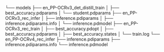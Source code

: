 └── models
    ├── en_PP-OCRv3_det_distill_train
    │   ├── best_accuracy.pdparams
    │   └── student.pdparams
    ├── en_PP-OCRv3_rec_infer
    │   ├── inference.pdiparams
    │   ├── inference.pdiparams.info
    │   └── inference.pdmodel
    ├── en_PP-OCRv3_rec_train
    │   ├── best_accuracy.pdopt
    │   ├── best_accuracy.pdparams
    │   ├── best_accuracy.states
    │   └── train.log
    └── en_PP-OCRv4_rec_infer
        ├── inference.pdiparams
        ├── inference.pdiparams.info
        └── inference.pdmodel